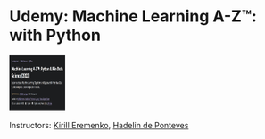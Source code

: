# Udemy: Machine Learning A-Z™: with Python

<img src="/resources/title_logo.png" width="100" height="100">

Instructors: [Kirill Eremenko](https://www.udemy.com/user/kirilleremenko/), [Hadelin de Ponteves](https://www.udemy.com/user/hadelin-de-ponteves/)

